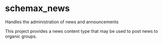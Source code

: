 schemax_news
===============

Handles the administration of news and announcements

This project provides a news content type that may be used to post news
to organic groups.
